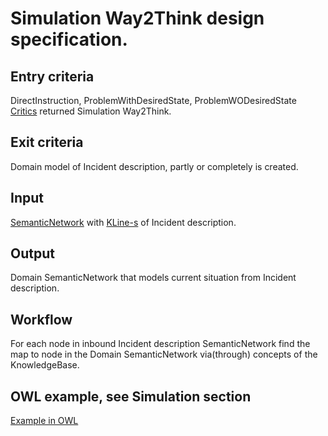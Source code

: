 # Simulation Way2Think design specification.

## Entry criteria

DirectInstruction, ProblemWithDesiredState, ProblemWODesiredState [Critics](critics.md) returned Simulation Way2Think.

## Exit criteria

Domain model of Incident description, partly or completely is created.

## Input

[SemanticNetwork](knowledge.md) with [KLine-s](knowledge.md) of Incident description.

## Output

Domain SemanticNetwork that models current situation from Incident description.

## Workflow

For each node in inbound Incident description SemanticNetwork find the map to node in the Domain SemanticNetwork via(through) concepts
of the KnowledgeBase.


## OWL example, see Simulation section

[Example in OWL](https://raw.github.com/menta/menta-0.3/master/doc/design-specification/owl/SemanticNetwork_UserReceivedWrongApplication.owl)
